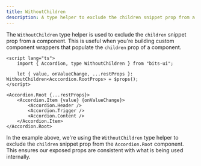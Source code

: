```yaml
---
title: WithoutChildren
description: A type helper to exclude the children snippet prop from a component.
---
```


The `WithoutChildren` type helper is used to exclude the `children` snippet prop from a component. This is useful when you're building custom component wrappers that populate the `children` prop of a component.

```svelte
<script lang="ts">
	import { Accordion, type WithoutChildren } from "bits-ui";

	let { value, onValueChange, ...restProps }: WithoutChildren<Acccordion.RootProps> = $props();
</script>

<Accordion.Root {...restProps}>
	<Accordion.Item {value} {onValueChange}>
		<Accordion.Header />
		<Accordion.Trigger />
		<Accordion.Content />
	</Accordion.Item>
</Accordion.Root>
```

In the example above, we're using the `WithoutChildren` type helper to exclude the `children` snippet prop from the `Accordion.Root` component. This ensures our exposed props are consistent with what is being used internally.
